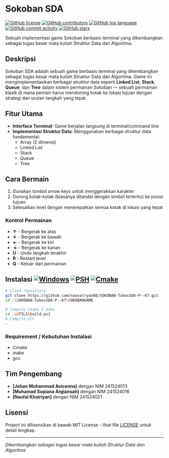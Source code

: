 # Sokoban SDA
[![GitHub license](https://img.shields.io/github/license/nauvalryan08/SOKOBAN-TubesSDA-P--K7?logo=opensourceinitiative&logoColor=white&style=flat-square)](https://github.com/nauvalryan08/SOKOBAN-TubesSDA-P--K7/blob/main/LICENSE)
[![GitHub contributors](https://img.shields.io/github/contributors/nauvalryan08/SOKOBAN-TubesSDA-P--K7?logo=github&style=flat-square)](https://github.com/nauvalryan08/SOKOBAN-TubesSDA-P--K7/graphs/contributors)
[![GitHub top language](https://img.shields.io/github/languages/top/nauvalryan08/SOKOBAN-TubesSDA-P--K7?logo=c&logoColor=white&style=flat-square)](https://github.com/nauvalryan08/SOKOBAN-TubesSDA-P--K7)
[![GitHub commit activity](https://img.shields.io/github/commit-activity/m/nauvalryan08/SOKOBAN-TubesSDA-P--K7?logo=git&logoColor=white&style=flat-square)](https://github.com/nauvalryan08/SOKOBAN-TubesSDA-P--K7/commits)
[![GitHub stars](https://img.shields.io/github/stars/nauvalryan08/SOKOBAN-TubesSDA-P--K7?logo=github&style=social)](https://github.com/nauvalryan08/SOKOBAN-TubesSDA-P--K7/stargazers)

Sebuah implementasi game Sokoban berbasis terminal yang dikembangkan sebagai tugas besar mata kuliah Struktur Data dan Algoritma.

## Deskripsi

Sokoban SDA adalah sebuah game berbasis terminal yang dikembangkan sebagai tugas besar mata kuliah Struktur Data dan Algoritma. Game ini mengimplementasikan berbagai struktur data seperti **Linked List**, **Stack**, **Queue**, dan **Tree** dalam sistem permainan Sokoban — sebuah permainan klasik di mana pemain harus mendorong kotak ke lokasi tujuan dengan strategi dan urutan langkah yang tepat.

## Fitur Utama

- **Interface Terminal**: Game berjalan langsung di terminal/command line
- **Implementasi Struktur Data**: Menggunakan berbagai struktur data fundamental:
  - Array (2 dimensi)
  - Linked List
  - Stack
  - Queue
  - Tree

## Cara Bermain

1. Gunakan tombol arrow keys untuk menggerakkan karakter
2. Dorong kotak-kotak (biasanya ditandai dengan simbol tertentu) ke posisi tujuan
3. Selesaikan level dengan menempatkan semua kotak di lokasi yang tepat

### Kontrol Permainan
- **↑** - Bergerak ke atas
- **↓** - Bergerak ke bawah
- **←** - Bergerak ke kiri
- **→** - Bergerak ke kanan
- **U** - Undo langkah terakhir
- **R** - Restart level
- **Q** - Keluar dari permainan

## Instalasi [![Windows](https://custom-icon-badges.demolab.com/badge/Windows-0078D6?logo=windows11&logoColor=white&style=flat-square)](#) [![PSH](https://img.shields.io/badge/Powershell-2CA5E0?style=flat-square&logo=powershell&logoColor=white)](#) [![Cmake](https://img.shields.io/badge/CMake-%23008FBA.svg?style=flat-square&logo=cmake&logoColor=white)](#)

```bash
# Clone repository
git clone https://github.com/nauvalryan08/SOKOBAN-TubesSDA-P--K7.git
cd .\SOKOBAN-TubesSDA-P--K7\SOKOBANGAME

# Compile Cmake & make
cd .\UTILS\build.ps1
# Compile GCC
-
```
### Requirement / Kebutuhan Instalasi
- Cmake
- make
- gcc

## Tim Pengembang
- **[Johan Muhammad Avicenna]** dengan NIM 241524013
- **[Muhamad Sopiana Argiansah]** dengan NIM 241524016
- **[Naufal Khairiyan]** dengan NIM 241524021

## Lisensi

Project ini dilisensikan di bawah MIT License - lihat file [LICENSE](LICENSE) untuk detail lengkap.

---

*Dikembangkan sebagai tugas besar mata kuliah Struktur Data dan Algoritma*

